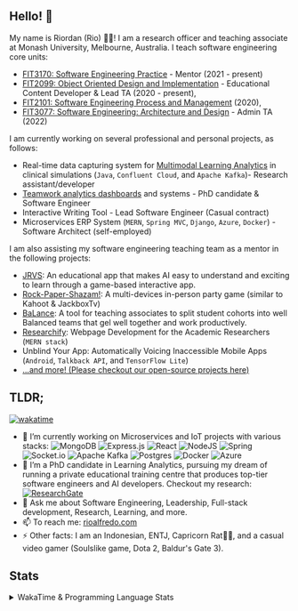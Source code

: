 
<!--
**riordanalfredo/riordanalfredo** is a ✨ _special_ ✨ repository because its `README.md` (this file) appears on your GitHub profile.
Here are some ideas to get you started:
-->
## Hello! 👋

My name is Riordan (Rio) 👨‍🚀! I am a research officer and teaching associate at Monash University, Melbourne, Australia. I teach software engineering core units:
- [FIT3170: Software Engineering Practice](https://handbook.monash.edu/2024/units/FIT3170) - Mentor (2021 - present)
- [FIT2099: Object Oriented Design and Implementation](https://handbook.monash.edu/2024/units/FIT2099) - Educational Content Developer & Lead TA (2020 - present),
- [FIT2101: Software Engineering Process and Management](https://handbook.monash.edu/2024/units/FIT2101) (2020), 
- [FIT3077: Software Engineering: Architecture and Design](https://handbook.monash.edu/2024/units/FIT3077) - Admin TA (2022)

I am currently working on several professional and personal projects, as follows:
- Real-time data capturing system for [Multimodal Learning Analytics](https://github.com/Teamwork-Analytics) in clinical simulations (`Java`, `Confluent Cloud`, and `Apache Kafka`)- Research assistant/developer
- [Teamwork analytics dashboards](https://github.com/Teamwork-Analytics) and systems - PhD candidate & Software Engineer
- Interactive Writing Tool - Lead Software Engineer (Casual contract)
- Microservices ERP System (`MERN`, `Spring MVC`, `Django`, `Azure`, `Docker`) - Software Architect (self-employed)

I am also assisting my software engineering teaching team as a mentor in the following projects:
- [JRVS](https://github.com/Monash-FIT3170/JRVS): An educational app that makes AI easy to understand and exciting to learn through a game-based interactive app.
- [Rock-Paper-Shazam!](https://github.com/Monash-FIT3170/Shazam-3-Scrum-Unleashed): A multi-devices in-person party game (similar to Kahoot & JackboxTv) 
- [BaLance](https://github.com/Monash-FIT3170/BaLance-Team-Forming-Dashboard): A tool for teaching associates to split student cohorts into well Balanced teams that gel well together and work productively.
- [Researchify](https://github.com/Researchify): Webpage Development for the Academic Researchers (`MERN stack`) 
- Unblind Your App: Automatically Voicing Inaccessible Mobile Apps (`Android`, `Talkback API`, and `TensorFlow Lite`)
- [...and more! (Please checkout our open-source projects here)](https://github.com/Monash-FIT3170)

## TLDR;
[![wakatime](https://wakatime.com/badge/user/dae80e71-df95-4789-9fc7-635450f281fc.svg)](https://wakatime.com/@dae80e71-df95-4789-9fc7-635450f281fc)
- 🔭 I’m currently working on Microservices and IoT projects with various stacks:
![MongoDB](https://img.shields.io/badge/MongoDB-%234ea94b.svg?style=for-the-badge&logo=mongodb&logoColor=white)
![Express.js](https://img.shields.io/badge/express.js-%23404d59.svg?style=for-the-badge&logo=express&logoColor=%2361DAFB)
![React](https://img.shields.io/badge/react-%2320232a.svg?style=for-the-badge&logo=react&logoColor=%2361DAFB)
![NodeJS](https://img.shields.io/badge/node.js-6DA55F?style=for-the-badge&logo=node.js&logoColor=white)
![Spring](https://img.shields.io/badge/spring-%236DB33F.svg?style=for-the-badge&logo=spring&logoColor=white)
![Socket.io](https://img.shields.io/badge/Socket.io-black?style=for-the-badge&logo=socket.io&badgeColor=010101)
![Apache Kafka](https://img.shields.io/badge/Apache%20Kafka-000?style=for-the-badge&logo=apachekafka)
![Postgres](https://img.shields.io/badge/postgres-%23316192.svg?style=for-the-badge&logo=postgresql&logoColor=white)
![Docker](https://img.shields.io/badge/docker-%230db7ed.svg?style=for-the-badge&logo=docker&logoColor=white)
![Azure](https://img.shields.io/badge/azure-%230072C6.svg?style=for-the-badge&logo=microsoftazure&logoColor=white)
- 🌱 I’m a PhD candidate in Learning Analytics, pursuing my dream of running a private educational training centre that produces top-tier software engineers and AI developers. Checkout my research: [![ResearchGate](https://img.shields.io/badge/ResearchGate-00CCBB?style=for-the-badge&logo=ResearchGate&logoColor=white)](https://www.researchgate.net/profile/Riordan_Alfredo)
- 💬 Ask me about Software Engineering, Leadership, Full-stack development, Research, Learning, and more. 
- 📫 To reach me: [rioalfredo.com](https://rioalfredo.com/contact)
- ⚡ Other facts: I am an Indonesian, ENTJ, Capricorn Rat🐐🐀, and a casual video gamer (Soulslike game, Dota 2, Baldur's Gate 3).
  
## Stats

<details>
  <summary>WakaTime & Programming Language Stats</summary>
  <picture>
    <source
      srcset="https://github-readme-stats-omega-nine-55.vercel.app/api/wakatime?username=riordanalfredo&theme=ayu-mirage&layout=compact"
      media="(prefers-color-scheme: dark)"
    />
    <img src="https://github-readme-stats-omega-nine-55.vercel.app/api/wakatime?username=riordanalfredo&theme=ayu-mirage&layout=compact" />
  </picture>  
</details>



